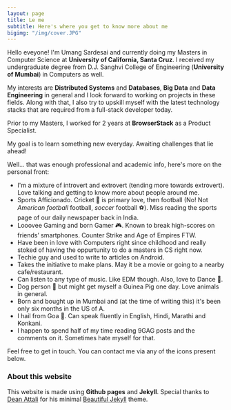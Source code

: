 ```yaml
---
layout: page
title: Le me
subtitle: Here's where you get to know more about me
bigimg: "/img/cover.JPG" 
---
```


Hello eveyone! I'm Umang Sardesai and currently doing my Masters in Computer Science at **University of California, Santa Cruz**. I received my undergraduate degree from D.J. Sanghvi College of Engineering (**University of Mumbai**) in Computers as well. 

My interests are **Distributed Systems** and **Databases**, **Big Data** and **Data Engineering** in general and I look forward to working on projects in these fields. Along with that, I also try to upskill myself with the latest technology stacks that are required from a full-stack developer today. 

Prior to my Masters, I worked for 2 years at **BrowserStack** as a Product Specialist.    

My goal is to learn something new everyday. Awaiting challenges that lie ahead!

Well... that was enough professional and academic info, here's more on the personal front:   

- I'm a mixture of introvert and extrovert (tending more towards extrovert). Love talking and getting to know more about people around me.
- Sports Afficionado. Cricket 🏏 is primary love, then football (No! Not *American football* football, *soccer* football ⚽). Miss reading the sports page of our daily newspaper back in India. 
- Looovee Gaming and born Gamer 🎮. Known to break high-scores on friends’ smartphones. Counter Strike and Age of Empires FTW. 
- Have been in love with Computers right since childhood and really stoked of having the oppurtunity to do a masters in CS right now.
- Techie guy and used to write to articles on Android. 
- Takes the initiative to make plans. May it be a movie or going to a nearby cafe/restaurant.  
- Can listen to any type of music. Like EDM though. Also, love to Dance 🕺.
- Dog person 🐶 but might get myself a Guinea Pig one day. Love animals in general.
- Born and bought up in Mumbai and (at the time of writing this) it's been only six months in the US of A. 
- I hail from Goa 🌴. Can speak fluently in English, Hindi, Marathi and Konkani. 
- I happen to spend half of my time reading 9GAG posts and the comments on it. Sometimes hate myself for that. 

Feel free to get in touch. You can contact me via any of the icons present below. 

### About this website
This website is made using **Github pages** and **Jekyll**. Special thanks to [Dean Attali](https://github.com/daattali) for his minimal [Beautiful Jekyll](https://github.com/daattali/beautiful-jekyll) theme. 